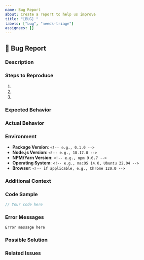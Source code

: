 ```yaml
---
name: Bug Report
about: Create a report to help us improve
title: "[BUG] "
labels: ["bug", "needs-triage"]
assignees: []
---
```


## 🐛 Bug Report

### Description
<!-- A clear and concise description of what the bug is. -->

### Steps to Reproduce
<!-- Steps to reproduce the behavior: -->
1. <!-- Go to '...' -->
2. <!-- Click on '...' -->
3. <!-- See error -->

### Expected Behavior
<!-- A clear and concise description of what you expected to happen. -->

### Actual Behavior
<!-- What actually happened instead. -->

### Environment
- **Package Version**: `<!-- e.g., 0.1.0 -->`
- **Node.js Version**: `<!-- e.g., 18.17.0 -->`
- **NPM/Yarn Version**: `<!-- e.g., npm 9.6.7 -->`
- **Operating System**: `<!-- e.g., macOS 14.0, Ubuntu 22.04 -->`
- **Browser**: `<!-- if applicable, e.g., Chrome 120.0 -->`

### Additional Context
<!-- Add any other context about the problem here. -->

### Code Sample
<!-- If applicable, add a minimal code sample that reproduces the issue. -->
```typescript
// Your code here
```

### Error Messages
<!-- If applicable, paste any error messages or stack traces here. -->
```
Error message here
```

### Possible Solution
<!-- Optional: If you have a suggestion on how to fix the issue. -->

### Related Issues
<!-- Link to any related issues or pull requests. -->
